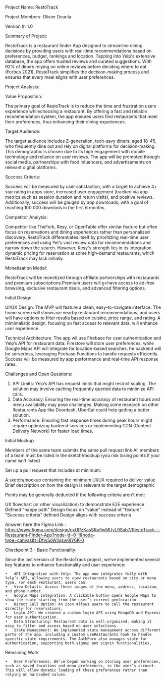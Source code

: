 Project Name: RestoTrack

Project Members: Olivier Dounla

Version #: 1.0

Summary of Project:

RestoTrack is a restaurant finder App designed to streamline dining decisions by providing users with real-time recommendations based on preferences, budget, rankings and location.
Tapping into Yelp's extensive database, the app offers trusted reviews and curated suggestions. With 92% of diners relying on online reviews before deciding where to eat (Forbes 2021),
RestoTrack simplifies the decision-making process and ensures that every meal aligns with user preferences.

Project Analysis:

Value Proposition:

The primary goal of RestoTrack is to reduce the time and frustration users experience whilechoosing a restaurant. By offering a fast and reliable recommendation system, the app ensures
users find restaurants that meet their preferences, thus enhancing their dining experiences.

Target Audience:

The target audience includes Z-generation, tech-savy diners, aged 18-45, who frequently dine out and rely on digital platforms for decision-making. This demographic is chosen due to its high
engagement with mobile technology and reliance on user reviews. The app will be promoted through social media, partnerships with food inluencers, and advertisements on relevant digital platforms.

Success Criteria:

Success will be measured by user satisfaction, with a target to achieve 4+ star rating in apps store, increased user engagement (tracked via app metrics such as session duration and return visits),
and positive reviews. Additionally, success will be gauged by app downloads, with a goal of reaching 100 000 downlods in the first 6 months.

Competitor Analysis:

Competitor like TheFork, Resy, or OpenTable offer similar feature but often focus on reservations and dining experiences rather than personalized discovery. RestoTrack differentiates itself by prioritizing
real-time user preferences and using Yel's vast review data for recommendations and narrow down the search. However, Resy's strength lies in its integration dynamic pricing for reservation at some high-demand
restaurants, which RestoTrack may lack initially.

Monetization Model:

RestoTrack will be monetized through affiliate partnerships with restaurants and premium subscriptions.Premium users will g=have access to ad-free browsing, exclusive restaurant deals, and advanced filtering options.

Initial Design:

UI/UX Design:
The MVP will feature a clean, easy-to-navigate interface. The home screen will showcase nearby restaurant recommendations, and users will have options to filter results based on cuisine, price range, and rating.
A mimimalistic design, focusing on fast access to relevant data, will enhance user experience.

Technical Architecture:
The app wil use Firebase for user authentication and Yelp’s API for restaurant data. Firestore will store user preferences, while Google Maps API will integrate for location-based searches. he backend will be serverless,
leveraging Firebase Functions to handle requests efficiently. Success will be measured by app performance and real-time API response rates.

Challenges and Open Questions:

1. API Limits: Yelp’s API has request limits that might restrict scaling. The solution may involve caching frequently queried data to minimize API calls.
2. Data Accuracy: Ensuring the real-time accuracy of restaurant hours and menu availability may pose challenges. Making some research on other Restaurants App like Doordash, UberEat could help getting a better solution.
3. Performance: Ensuring fast response times during peak hours might require optimizing backend services or implementing CDN (Content Delivery Network) for faster load times.

Initial Mockup

Members of the same team submits the same pull request link
All members of a team must be listed in the sketch/mockup (you risk losing points if your name isn't listed)

Set up a pull request that includes at minimum:

A sketch/mockup containing the minimum UI/UX required to deliver value
Brief description on how the design is relevant to the target demographic

Points may be generally deducted if the following criteria aren't met:

UX flowchart (or other visualization) to demonstrate E2E experience
Defined "happy path"
Design focus on "value" instead of "feature"
"Success criteria" defined
Design aligns with success criteria


Answer: here the Figma Link : https://www.figma.com/design/oxUPzKasSKw1wMUyL9Sab7/RestoTrack---Restaurant-Finder-App?node-id=0-1&node-type=canvas&t=DfwSoWiIqsw0IY6K-0

Checkpoint 3 - Basic Functionality

Since the last version of the RestoTrack project, we’ve implemented several key features to enhance functionality and user experience:

	•	API Integration with Yelp: The app now integrates fully with Yelp’s API, allowing users to view restaurants based on city or menu type. For each restaurant, users can:
	•	View Details: Access three images of the menu, address, location, and phone number.
	•	Google Maps Integration: A clickable button opens Google Maps to show the route starting from the user’s current geolocation.
	•	Direct Call Option: An icon allows users to call the restaurant directly for reservations.
	•	Login API: We created a custom login API using MongoDB and Express for user authentication.
	•	Data Structuring: Restaurant data is well-organized, making it easy to filter and access based on user selections.
	•	State Management: We implemented state management across different parts of the app, including a custom useRestaurants hook to handle specific state requirements. The AuthForm also manages state for authentication, supporting both signup and signin functionalities.

Remaining Work

	•	User Preferences: We’ve begun working on storing user preferences, such as saved locations and menu preferences, in the user’s account. This will allow dynamic loading of these preferences rather than relying on hardcoded values.
